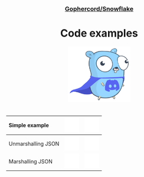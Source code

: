 <div align="center">
<h3><a href="/">Gophercord/Snowflake</a></h3>
<h1>Code examples</h1>
<img width="169.7" height="150" style="padding-bottom: 20px;" src="../.etc/pictures/gopher/gopher-with-discord-logo.png">
<br>

| Simple example | [![](../.etc/icons/lucide/file.svg)](simple_example/simple_example.go) | [![](../.etc/icons/lucide/external-link.svg)](https://go.dev/play/p/HsJ461Pf7Pn) |
| :- | :-: | :-: |
| Unmarshalling JSON | [![](../.etc/icons/lucide/file.svg)](unmarshal_json/unmarshal_json.go) | [![](../.etc/icons/lucide/external-link.svg)](https://go.dev/play/p/CFdzw2ff5Hs) |
| Marshalling JSON | [![](../.etc/icons/lucide/file.svg)](marshal_json/marshal_json.go) | [![](../.etc/icons/lucide/external-link.svg)](https://go.dev/play/p/f_Bl8jpjiE4) |

</div>

